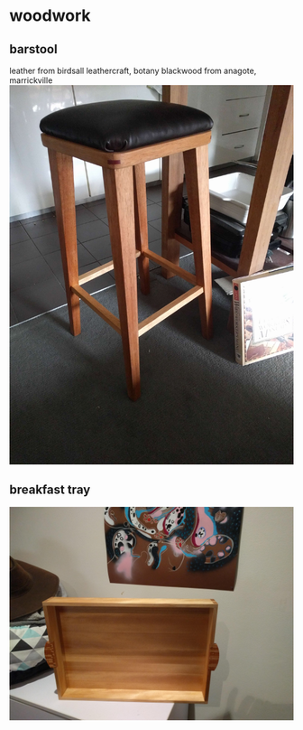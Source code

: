 # woodwork

## barstool
leather from birdsall leathercraft, botany
blackwood from anagote, marrickville
![alt text](barstool.jpg)

## breakfast tray
![alt text](breakfast_tray.jpg)
